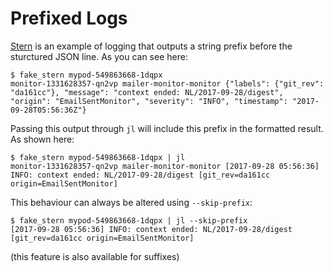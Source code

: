 # Prefixed Logs

[Stern](https://github.com/wercker/stern) is an example of logging that outputs
a string prefix before the sturctured JSON line. As you can see here:

    $ fake_stern mypod-549863668-1dqpx
    monitor-1331628357-qn2vp mailer-monitor-monitor {"labels": {"git_rev": "da161cc"}, "message": "context ended: NL/2017-09-28/digest", "origin": "EmailSentMonitor", "severity": "INFO", "timestamp": "2017-09-28T05:56:36Z"}

Passing this output through `jl` will include this prefix in the formatted
result. As shown here:

    $ fake_stern mypod-549863668-1dqpx | jl
    monitor-1331628357-qn2vp mailer-monitor-monitor [2017-09-28 05:56:36] INFO: context ended: NL/2017-09-28/digest [git_rev=da161cc origin=EmailSentMonitor]

This behaviour can always be altered using `--skip-prefix`:

```
$ fake_stern mypod-549863668-1dqpx | jl --skip-prefix
[2017-09-28 05:56:36] INFO: context ended: NL/2017-09-28/digest [git_rev=da161cc origin=EmailSentMonitor]
```

(this feature is also available for suffixes)
